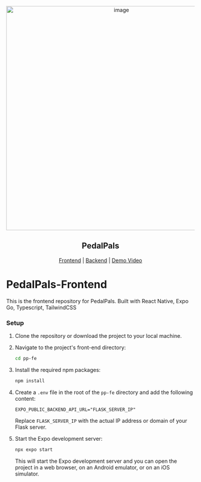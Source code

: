 

<p align='center'>
<img width="600" alt="image" src="https://github.com/crustyapples/PedalPals-Backend/assets/24990448/32bbe678-3cea-49a8-81a6-967c4e56680a">
</p>

<h2 align="center">PedalPals</h2>


<p align="center">
    <a href="https://github.com/crustyapples/PedalPals-Frontend">Frontend</a>
    |
    <a href="https://github.com/crustyapples/PedalPals-Backend">Backend</a>
    |
    <a href="https://youtu.be/yYxC69_shPs">Demo Video</a>
</p>

# PedalPals-Frontend

This is the frontend repository for PedalPals. Built with React Native, Expo Go, Typescript, TailwindCSS

### Setup 

1. Clone the repository or download the project to your local machine.

2. Navigate to the project's front-end directory:

    ```sh
    cd pp-fe
    ```

3. Install the required npm packages:

    ```sh
    npm install
    ```

4. Create a `.env` file in the root of the `pp-fe` directory and add the following content:

    ```
    EXPO_PUBLIC_BACKEND_API_URL="FLASK_SERVER_IP"
    ```

    Replace `FLASK_SERVER_IP` with the actual IP address or domain of your Flask server.

5. Start the Expo development server:

    ```sh
    npx expo start
    ```

    This will start the Expo development server and you can open the project in a web browser, on an Android emulator, or on an iOS simulator.

